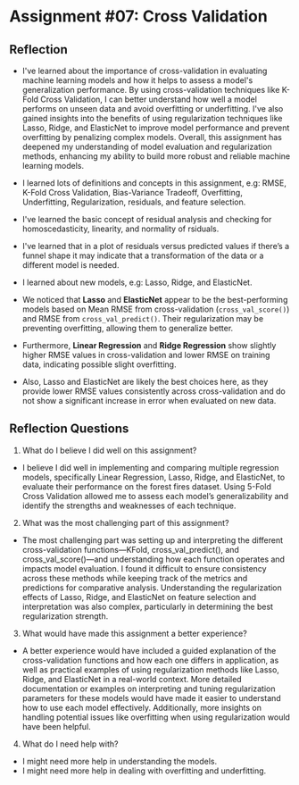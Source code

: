 # Assignment #07: Cross Validation
## Reflection
- I've learned about the importance of cross-validation in evaluating machine learning models and how it helps to assess a model's generalization performance. By using cross-validation techniques like K-Fold Cross Validation, I can better understand how well a model performs on unseen data and avoid overfitting or underfitting. I've also gained insights into the benefits of using regularization techniques like Lasso, Ridge, and ElasticNet to improve model performance and prevent overfitting by penalizing complex models. Overall, this assignment has deepened my understanding of model evaluation and regularization methods, enhancing my ability to build more robust and reliable machine learning models.

- I learned lots of definitions and concepts in this assignment, e.g: RMSE, K-Fold Cross Validation, Bias-Variance Tradeoff, Overfitting, Underfitting, Regularization, residuals, and feature selection.

- I've learned the basic concept of residual analysis and checking for homoscedasticity, linearity, and normality of rsiduals.

- I've learned that in a plot of residuals versus predicted values if there’s a funnel shape it may indicate that a transformation of the data or a different model is needed.

- I learned about new models, e.g: Lasso, Ridge, and ElasticNet.

- We noticed that **Lasso** and **ElasticNet** appear to be the best-performing models based on Mean RMSE from cross-validation (`cross_val_score()`) and RMSE from `cross_val_predict()`. Their regularization may be preventing overfitting, allowing them to generalize better.
- Furthermore, **Linear Regression** and **Ridge Regression** show slightly higher RMSE values in cross-validation and lower RMSE on training data, indicating possible slight overfitting.

- Also, Lasso and ElasticNet are likely the best choices here, as they provide lower RMSE values consistently across cross-validation and do not show a significant increase in error when evaluated on new data.

## Reflection Questions

1. What do I believe I did well on this assignment?

- I believe I did well in implementing and comparing multiple regression models, specifically Linear Regression, Lasso, Ridge, and ElasticNet, to evaluate their performance on the forest fires dataset. Using 5-Fold Cross Validation allowed me to assess each model’s generalizability and identify the strengths and weaknesses of each technique.

2. What was the most challenging part of this assignment?

- The most challenging part was setting up and interpreting the different cross-validation functions—KFold, cross_val_predict(), and cross_val_score()—and understanding how each function operates and impacts model evaluation. I found it difficult to ensure consistency across these methods while keeping track of the metrics and predictions for comparative analysis. Understanding the regularization effects of Lasso, Ridge, and ElasticNet on feature selection and interpretation was also complex, particularly in determining the best regularization strength.

3. What would have made this assignment a better experience?

- A better experience would have included a guided explanation of the cross-validation functions and how each one differs in application, as well as practical examples of using regularization methods like Lasso, Ridge, and ElasticNet in a real-world context. More detailed documentation or examples on interpreting and tuning regularization parameters for these models would have made it easier to understand how to use each model effectively. Additionally, more insights on handling potential issues like overfitting when using regularization would have been helpful.

4. What do I need help with?

- I might need more help in understanding the models.
- I might need more help in dealing with overfitting and underfitting.